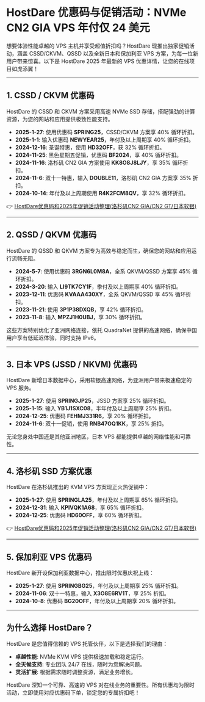 # HostDare 优惠码与促销活动：NVMe CN2 GIA VPS 年付仅 24 美元

想要体验性能卓越的 VPS 主机并享受超值折扣吗？HostDare 现推出独家促销活动，涵盖 CSSD/CKVM、QSSD 以及全新日本和保加利亚 VPS 方案，为每一位新用户带来惊喜。以下是 HostDare 2025 年最新的 VPS 优惠详情，让您的在线项目如虎添翼！

---

## 1. CSSD / CKVM 优惠码

HostDare 的 CSSD 和 CKVM 方案采用高速 NVMe SSD 存储，搭配强劲的计算资源，为您的网站和应用提供极致性能支持。

- **2025-1-27**: 使用优惠码 **SPRING25**，CSSD/CKVM 方案享 40% 循环折扣。
- **2025-1-1**: 输入优惠码 **NEWYEAR25**，年付及以上周期享 40% 循环折扣。
- **2024-12-16**: 圣诞特惠，使用 **HD32OFF**，获 32% 循环折扣。
- **2024-11-25**: 黑色星期五促销，优惠码 **BF2024**，享 40% 循环折扣。
- **2024-11-16**: 洛杉矶 CN2 GIA 方案使用 **KK8O8J8LJY**，享 35% 循环折扣。
- **2024-11-6**: 双十一特惠，输入 **DOUBLE11**，洛杉矶 CN2 GIA 方案享 35% 折扣。
- **2024-10-14**: 年付及以上周期使用 **R4K2FCM8QV**，享 32% 循环折扣。

👉 [HostDare优惠码和2025年促销活动整理(洛杉矶CN2 GIA/CN2 GT/日本软银)](https://bit.ly/hostdare)

---

## 2. QSSD / QKVM 优惠码

HostDare 的 QSSD 和 QKVM 方案专为高效与稳定而生，确保您的网站和应用运行流畅无阻。

- **2024-5-7**: 使用优惠码 **3RGN6L0M8A**，全系 QKVM/QSSD 方案享 45% 循环折扣。
- **2024-3-20**: 输入 **LI9TK7CY1F**，季付及以上周期享 40% 循环折扣。
- **2023-12-11**: 优惠码 **KVAAA430XY**，全系 QKVM/QSSD 享 45% 循环折扣。
- **2023-11-21**: 使用 **3P1P38DXQB**，享 42% 循环折扣。
- **2023-11-8**: 输入 **MPZJ1H0UBJ**，享 30% 循环折扣。

这些方案特别优化了亚洲网络连接，依托 QuadraNet 提供的高速网络，确保中国用户享有低延迟体验，同时支持 IPv6。

---

## 3. 日本 VPS (JSSD / NKVM) 优惠码

HostDare 新增日本数据中心，采用软银高速网络，为亚洲用户带来极速稳定的 VPS 服务。

- **2025-1-27**: 使用 **SPRINGJP25**，JSSD 方案享 25% 循环折扣。
- **2025-1-15**: 输入 **YB1J1SXC08**，半年付及以上周期享 25% 折扣。
- **2024-12-25**: 优惠码 **FEHMJ331R6**，享 20% 循环折扣。
- **2024-11-6**: 双十一促销，使用 **RNB47OQ1KK**，享 25% 折扣。

无论您身处中国还是其他亚洲地区，日本 VPS 都能提供卓越的网络性能和可靠性。

---

## 4. 洛杉矶 SSD 方案优惠

HostDare 在洛杉矶推出的 KVM VPS 方案现正火热促销中：

- **2025-1-27**: 使用 **SPRINGLA25**，年付及以上周期享 65% 循环折扣。
- **2024-12-31**: 输入 **KPIVQK1A68**，享 65% 循环折扣。
- **2024-12-25**: 优惠码 **HD60OFF**，享 60% 循环折扣。

👉 [HostDare优惠码和2025年促销活动整理(洛杉矶CN2 GIA/CN2 GT/日本软银)](https://bit.ly/hostdare)

---

## 5. 保加利亚 VPS 优惠码

HostDare 新开设保加利亚数据中心，推出限时优惠庆祝上线：

- **2025-1-27**: 使用 **SPRINGBG25**，年付及以上周期享 25% 循环折扣。
- **2024-11-06**: 双十一特惠，输入 **X3O8E6RV1T**，享 25% 折扣。
- **2024-10-8**: 优惠码 **BG20OFF**，年付及以上周期享 20% 循环折扣。

---

## 为什么选择 HostDare？

HostDare 是您值得信赖的 VPS 托管伙伴，以下是选择我们的理由：

- **卓越性能**: NVMe KVM VPS 提供极速加载和稳定运行。
- **全天候支持**: 专业团队 24/7 在线，随时为您解决问题。
- **灵活扩展**: 根据需求随时调整资源，满足业务增长。

HostDare 深知一个可靠、高速的 VPS 对在线业务的重要性。所有优惠均为限时活动，立即使用对应优惠码下单，锁定您的专属折扣吧！